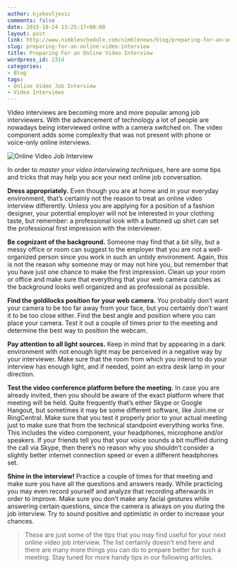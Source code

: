 ```yaml
---
author: kjakovljevic
comments: false
date: 2015-10-24 13:25:17+00:00
layout: post
link: http://www.nimbleschedule.com/nimblenews/blog/preparing-for-an-online-video-interview/
slug: preparing-for-an-online-video-interview
title: Preparing For an Online Video Interview
wordpress_id: 2314
categories:
- Blog
tags:
- Online Video Job Interview
- Video Interviews
---
```


Video interviews are becoming more and more popular among job interviewers. With the advancement of technology a lot of people are nowadays being interviewed  online with a camera switched on. The video component adds some complexity that was not present with phone or voice-only online interviews.

![Online Video Job Interview](http://www.nimbleschedule.com/wp-content/uploads/2015/10/video-interview.jpg)  
  
  


In order to _master your video interviewing techniques_, here are some tips and tricks that may help you ace your next online job conversation.

**Dress appropriately.** Even though you are at home and in your everyday environment, that’s certainly not the reason to treat an online video interview differently. Unless you are applying for a position of a fashion designer, your potential employer will not be interested in your clothing taste, but remember: a professional look with a buttoned up shirt can set the professional first impression with the interviewer. 

**Be cognizant of the background.** Someone may find that a bit silly, but a messy office or room can suggest to the employer that you are not a well-organized person since you work in such an untidy environment. Again, this is not the reason why someone may or may not hire you, but remember that you have just one chance to make the first impression. Clean up your room or office and make sure that everything that your web camera catches as the background looks well organized and as professional as possible. 

**Find the goldilocks position for your web camera.** You probably don’t want your camera to be too far away from your face, but you certainly don’t want it to be too close either. Find the best angle and position where you can place your camera. Test it out a couple of times prior to the meeting and determine the best way to position the webcam. 

**Pay attention to all light sources.** Keep in mind that by appearing in a dark environment with not enough light may be perceived in a negative way by your interviewer. Make sure that the room from which you intend to do your interview has enough light, and if needed, point an extra desk lamp in your direction.

**Test the video conference platform before the meeting.** In case you are already invited, then you should be aware of the exact platform where that meeting will be held. Quite frequently that’s either Skype or Google Hangout, but sometimes it may be some different software, like Join.me  or RingCentral. Make sure that you test it properly prior to your actual meeting just to make sure that from the technical standpoint everything works fine. This includes the video component, your headphones, microphone and/or speakers. If your friends tell you that your voice sounds a bit muffled during the call via Skype, then there’s no reason why you shouldn’t consider a slightly better internet connection speed or even a different headphones set. 

**Shine in the interview!** Practice a couple of times for that meeting and make sure you have all the questions and answers ready. While practicing you may even record yourself and analyze that recording afterwards in order to improve. Make sure you don’t make any facial gestures while answering certain questions, since the camera is always on you during the job interview. Try to sound positive and optimistic in order to increase your chances.



<blockquote>These are just some of the tips that you may find useful for your next online video job interview. The list certainly doesn’t end here and there are many more things you can do to prepare better for such a meeting. Stay tuned for more handy tips in our following articles.</blockquote>



